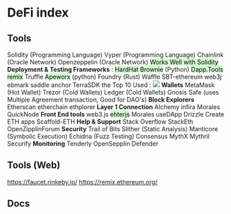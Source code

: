 # DeFi index
## Tools 
Solidity (Programming Language)
Vyper (Programming Language)
Chainlink (Oracle Network)
Openzeppelin (Oracle Network) <mark style="background: #BBFABBA6;">Works Well with Solidity</mark> 
**Deployment & Testing Frameworks** :
	<mark style="background: #BBFABBA6;">HardHat</mark> 
	<mark style="background: #BBFABBA6;">Brownie</mark>  (Python)
	<mark style="background: #BBFABBA6;">Dapp.Tools</mark> 
	<mark style="background: #BBFABBA6;">remix</mark> 
	Truffle 
	<mark style="background: #BBFABBA6;">Apeworx</mark> (python)
	Foundry (Rust)
	Waffle
	SBT-ethereum
	web3j
	ebmark
	saddle
	anchor 
	TerraSDK
	the Top 10 Used : 
	![](https://miro.medium.com/max/913/1*uj3hekgH8FiMI7pGg0gh9w.png)
**Wallets**
	MetaMask (Hot Wallet)
	Trezor (Cold Wallets)
	Ledger (Cold Wallets)
	Gnosis Safe (uses Multiple Agreement transaction, Good for DAO's)
**Block Explorers**
	Etherscan
	etherchain
	ethplorer
**Layer 1 Connection**
	Alchemy
	infira
	Morales
	QuickNode
**Front End tools**
	web3.js
	<mark style="background: #BBFABBA6;">ehterjs</mark> 
	Morales
	useDApp
	Drizzle
	Create ETH apps
	Scaffold-ETH
**Help & Support**
	Stack Overflow
	StackEth
	OpenZipplinForum
**Security**
	Trail of Bits
		Slither  (Static Analysis)
		Manticore (Symbolic Execution)
		Echidna (Fuzz Testing)
	Consensus
		MythX
		Mythril
		Securify
**Monitoring**
	Tenderly
	OpenSepplin Defender

## Tools (Web)
https://faucet.rinkeby.io/
https://remix.ethereum.org/

## Docs 



